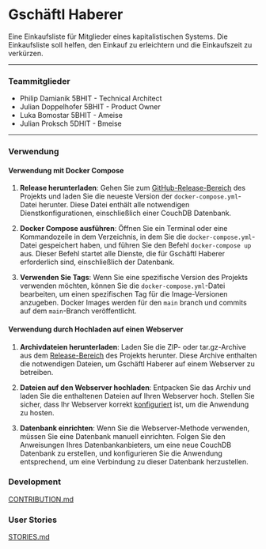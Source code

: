 # Gschäftl Haberer

Eine Einkaufsliste für Mitglieder eines kapitalistischen Systems. Die Einkaufsliste soll helfen, den Einkauf zu erleichtern und die Einkaufszeit zu verkürzen.

---

### **Teammitglieder**

- Philip Damianik 5BHIT - Technical Architect
- Julian Doppelhofer 5BHIT - Product Owner
- Luka Bomostar 5BHIT - Ameise
- Julian Proksch 5DHIT - Bmeise

---

### **Verwendung**

#### Verwendung mit Docker Compose

1. **Release herunterladen**: Gehen Sie zum [GitHub-Release-Bereich](https://github.com/Gschaftlhaberer/gschaeftlhaberer/releases/latest) des Projekts und laden Sie die neueste Version der `docker-compose.yml`-Datei herunter. Diese Datei enthält alle notwendigen Dienstkonfigurationen, einschließlich einer CouchDB Datenbank.

2. **Docker Compose ausführen**: Öffnen Sie ein Terminal oder eine Kommandozeile in dem Verzeichnis, in dem Sie die `docker-compose.yml`-Datei gespeichert haben, und führen Sie den Befehl `docker-compose up` aus. Dieser Befehl startet alle Dienste, die für Gschäftl Haberer erforderlich sind, einschließlich der Datenbank.

3. **Verwenden Sie Tags**: Wenn Sie eine spezifische Version des Projekts verwenden möchten, können Sie die `docker-compose.yml`-Datei bearbeiten, um einen spezifischen Tag für die Image-Versionen anzugeben. Docker Images werden für den `main` branch und commits auf dem `main`-Branch veröffentlicht.

#### Verwendung durch Hochladen auf einen Webserver

1. **Archivdateien herunterladen**: Laden Sie die ZIP- oder tar.gz-Archive aus dem [Release-Bereich](https://github.com/Gschaftlhaberer/gschaeftlhaberer/releases/latest) des Projekts herunter. Diese Archive enthalten die notwendigen Dateien, um Gschäftl Haberer auf einem Webserver zu betreiben.

2. **Dateien auf den Webserver hochladen**: Entpacken Sie das Archiv und laden Sie die enthaltenen Dateien auf Ihren Webserver hoch. Stellen Sie sicher, dass Ihr Webserver korrekt [konfiguriert](https://kit.svelte.dev/docs/adapter-static) ist, um die Anwendung zu hosten.

3. **Datenbank einrichten**: Wenn Sie die Webserver-Methode verwenden, müssen Sie eine Datenbank manuell einrichten. Folgen Sie den Anweisungen Ihres Datenbankanbieters, um eine neue CouchDB Datenbank zu erstellen, und konfigurieren Sie die Anwendung entsprechend, um eine Verbindung zu dieser Datenbank herzustellen.

### Development

[CONTRIBUTION.md](CONTRIBUTION.md)

### User Stories

[STORIES.md](STORIES.md)
